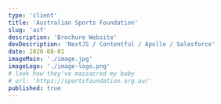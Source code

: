 ```yaml
---
type: 'client'
title: 'Australian Sports Foundation'
slug: 'asf'
description: 'Brochure Website'
devDescription: 'NextJS / Contentful / Apollo / Salesforce'
date: 2020-08-01
imageMain: './image.jpg'
imageLogo: './image-logo.png'
# look how they've massacred my baby
# url: 'https://sportsfoundation.org.au/'
published: true
---
```


